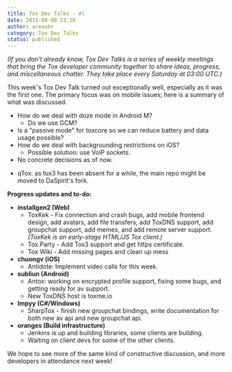 ```yaml
---
title: Tox Dev Talks - #1
date: 2015-08-08 23:29
author: areashr
category: Tox Dev Talks
status: published
---
```


*(If you don't already know, Tox Dev Talks is a series of weekly
meetings that bring the Tox developer community together to share ideas,
progress, and miscellaneous chatter. They take place every Saturday at
03:00 UTC.)*

This week's Tox Dev Talk turned out exceptionally well, especially as it
was the first one. The primary focus was on mobile issues; here is a
summary of what was discussed.

-   How do we deal with doze mode in Android M?
    -   Do we use GCM?
-   Is a "passive mode" for toxcore so we can reduce battery and data
    usage possible?
-   How do we deal with backgrounding restrictions on iOS?
    -   Possible solution: use VoIP sockets.
-   No concrete decisions as of now.

<!-- -->

-   qTox: as tux3 has been absent for a while, the main repo might be
    moved to DaSpirit's fork.

**Progress updates and to-do:**

-   **installgen2 (Web)**
    -   ToxKek - Fix connection and crash bugs, add mobile frontend
        design, add avatars, add file transfers, add ToxDNS support, add
        groupchat support, add memes, and add remote server support.
        *(ToxKek is an early-stage HTML/JS Tox client.)*
    -   Tox.Party - Add Tox3 support and get https certificate.
    -   Tox Wiki - Add missing pages and clean up mess
-   **chuongv (iOS)**
    -   Antidote: Implement video calls for this week.
-   **subliun (Android)**
    -   Antox: working on encrypted profile support, fixing some bugs,
        and getting ready for av support.
    -   New ToxDNS host is toxme.io
-   **Impyy (C\#/Windows)**
    -   SharpTox - finish new groupchat bindings, write documentation
        for both new av api and new groupchat api.
-   **oranges (Build infrastructure)**
    -   Jenkins is up and building libraries, some clients are building.
    -   Waiting on client devs for some of the other clients.

We hope to see more of the same kind of constructive discussion, and
more developers in attendance next week!

